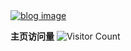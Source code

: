 <a href="https://www.iicoom.shop" target="_blank">
  <img src="https://www.iicoom.shop/1642758875592.png" alt="blog image"/>
</a>

**主页访问量**
![Visitor Count](https://profile-counter.glitch.me/iicoom/count.svg)
